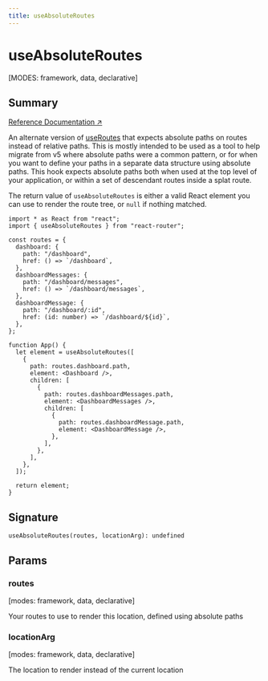 ```yaml
---
title: useAbsoluteRoutes
---
```


# useAbsoluteRoutes

[MODES: framework, data, declarative]

## Summary

[Reference Documentation ↗](https://api.reactrouter.com/v7/functions/react_router.useAbsoluteRoutes.html)

An alternate version of [useRoutes](./useRoutes) that expects absolute paths on routes instead of relative paths. This is mostly intended to be used as a tool to help migrate from v5 where absolute paths were a common pattern, or for when you want to define your paths in a separate data structure using absolute paths. This hook expects absolute paths both when used at the top level of your application, or within a set of descendant routes inside a splat route.

The return value of `useAbsoluteRoutes` is either a valid React element you can use to render the route tree, or `null` if nothing matched.

```tsx
import * as React from "react";
import { useAbsoluteRoutes } from "react-router";

const routes = {
  dashboard: {
    path: "/dashboard",
    href: () => `/dashboard`,
  },
  dashboardMessages: {
    path: "/dashboard/messages",
    href: () => `/dashboard/messages`,
  },
  dashboardMessage: {
    path: "/dashboard/:id",
    href: (id: number) => `/dashboard/${id}`,
  },
};

function App() {
  let element = useAbsoluteRoutes([
    {
      path: routes.dashboard.path,
      element: <Dashboard />,
      children: [
        {
          path: routes.dashboardMessages.path,
          element: <DashboardMessages />,
          children: [
            {
              path: routes.dashboardMessage.path,
              element: <DashboardMessage />,
            },
          ],
        },
      ],
    },
  ]);

  return element;
}
```

## Signature

```tsx
useAbsoluteRoutes(routes, locationArg): undefined
```

## Params

### routes

[modes: framework, data, declarative]

Your routes to use to render this location, defined using absolute paths

### locationArg

[modes: framework, data, declarative]

The location to render instead of the current location
